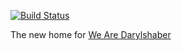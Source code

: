 [![Build Status](https://travis-ci.org/wearedarylshaber/wearedarylshaber.github.io.svg?branch=source)](https://travis-ci.org/wearedarylshaber/wearedarylshaber.github.io)

The new home for [We Are Darylshaber](http://wearedarylshaber.com)